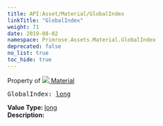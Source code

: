 ```yaml
---
title: API:Asset/Material/GlobalIndex
linkTitle: "GlobalIndex"
weight: 71
date: 2019-08-02
namespace: Primrose.Assets.Material.GlobalIndex
deprecated: false
no_list: true
toc_hide: true
---
```

Property of <a href="/docs/api-reference/Class/Material"><img src="/icons/silk/default.png"/>&nbsp;Material</a>
<pre class="method-declaration">
GlobalIndex: <a class="type" href="/docs/api-reference/System/Primitives#int64">long</a></pre>
<b>Value Type: </b>
<a class="type" href="/docs/api-reference/System/Primitives#int64">long</a>
<br/>
<b>Description: </b>
